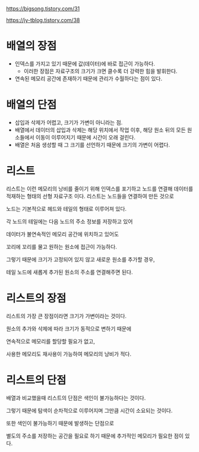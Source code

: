 https://bigsong.tistory.com/31

https://jy-tblog.tistory.com/38
# 배열의 장점
- 인덱스를 가지고 있기 때문에 값(데이터)에 바로 접근이 가능하다.
  - 이러한 장점은 자료구조의 크기가 크면 클수록 더 강력한 힘을 발휘한다.
- 연속된 메모리 공간에 존재하기 때문에 관리가 수월하다는 점이 있다.

# 배열의 단점
- 삽입과 삭제가 어렵고, 크기가 가변이 아니라는 점.
- 배열에서 데이터의 삽입과 삭제는 해당 위치에서 작업 이후,
해당 원소 뒤의 모든 원소들에서 이동이 이루어지기 때문에 시간이 오래 걸린다.
- 배열은 처음 생성할 때 그 크기를 선언하기 때문에 크기의 가변이 어렵다.

 
# 리스트
리스트는 이런 메모리의 낭비를 줄이기 위해 인덱스를 포기하고
노드를 연결해 데이터를 적재하는 형태의 선형 자료구조 이다.
리스트는 노드들을 연결하여 만든 것으로

노드는 기본적으로 헤드와 테일의 형태로 이루어져 있다.

각 노드의 테일에는 다음 노드의 주소 정보를 저장하고 있어

데이터가 불연속적인 메모리 공간에 위치하고 있어도

꼬리에 꼬리를 물고 원하는 원소에 접근이 가능하다.

그렇기 때문에 크기가 고정되어 있지 않고 새로운 원소를 추가할 경우,

테일 노드에 새롭게 추가된 원소의 주소를 연결해주면 된다.

# 리스트의 장점
리스트의 가장 큰 장점이라면 크기가 가변이라는 것이다.

원소의 추가와 삭제에 따라 크기가 동적으로 변하기 때문에

연속적으로 메모리를 할당할 필요가 없고,

사용한 메모리도 재사용이 가능하여 메모리의 낭비가 적다.

 

# 리스트의 단점
배열과 비교했을때 리스트의 단점은 색인이 불가능하다는 것이다.

그렇기 때문에 탐색이 순차적으로 이루어지며 그만큼 시간이 소요되는 것이다.

또한 색인이 불가능하기 때문에 발생하는 단점으로

별도의 주소를 저장하는 공간을 필요로 하기 때문에 추가적인 메모리가 필요한 점이 있다.
